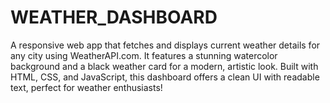 # WEATHER_DASHBOARD
A responsive web app that fetches and displays current weather details for any city using WeatherAPI.com. It features a stunning watercolor background and a black weather card for a modern, artistic look. Built with HTML, CSS, and JavaScript, this dashboard offers a clean UI with readable text, perfect for weather enthusiasts!
